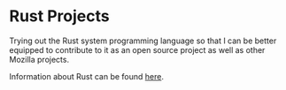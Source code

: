 # Rust Projects

Trying out the Rust system programming language so that I can be better equipped to contribute to it as an open source project as well as other Mozilla projects.

Information about Rust can be found [here](https://www.rust-lang.org/en-US/ "rust-lang.org").
